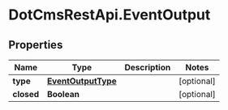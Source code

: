 # DotCmsRestApi.EventOutput

## Properties

Name | Type | Description | Notes
------------ | ------------- | ------------- | -------------
**type** | [**EventOutputType**](EventOutputType.md) |  | [optional] 
**closed** | **Boolean** |  | [optional] 


